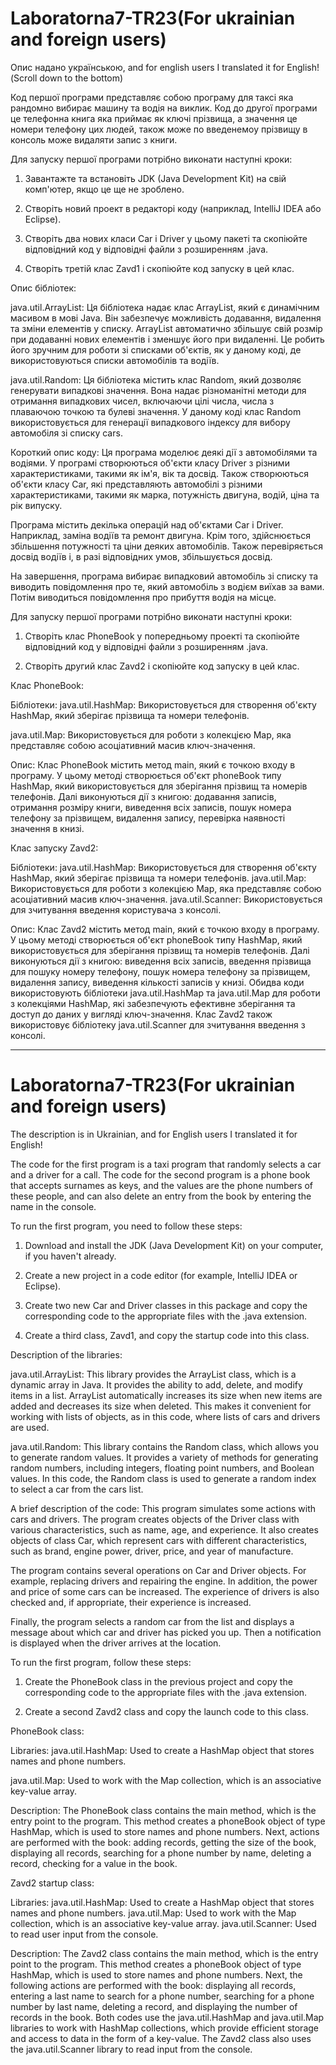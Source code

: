 # Laboratorna7-TR23(For ukrainian and foreign users)
Опис надано українською, and for english users I translated it for English!(Scroll down to the bottom)

Код першої програми представляє собою програму для таксі яка рандомно вибирає машину та водія на виклик. Код до другої програми це телефонна книга яка приймає як ключі прізвища, а значення це номери телефону цих людей, також може по введенемоу прізвищу в консоль може видаляти запис з книги.

Для запуску першої програми потрібно виконати наступні кроки:

1)	Завантажте та встановіть JDK (Java Development Kit) на свій комп'ютер, якщо це ще не зроблено.
2)	Створіть новий проект в редакторі коду (наприклад, IntelliJ IDEA або Eclipse).
3)	Створіть два нових класи Car і Driver у цьому пакеті та скопіюйте відповідний код у відповідні файли з розширенням .java.

4)	Створіть третій клас Zavd1 і скопіюйте код запуску в цей клас.


Опис бібліотек:

java.util.ArrayList: Ця бібліотека надає клас ArrayList, який є динамічним масивом в мові Java. Він забезпечує можливість додавання, видалення та зміни елементів у списку. ArrayList автоматично збільшує свій розмір при додаванні нових елементів і зменшує його при видаленні. Це робить його зручним для роботи зі списками об'єктів, як у даному коді, де використовуються списки автомобілів та водіїв.

java.util.Random: Ця бібліотека містить клас Random, який дозволяє генерувати випадкові значення. Вона надає різноманітні методи для отримання випадкових чисел, включаючи цілі числа, числа з плаваючою точкою та булеві значення. У даному коді клас Random використовується для генерації випадкового індексу для вибору автомобіля зі списку cars.


Короткий опис коду:
Ця програма моделює деякі дії з автомобілями та водіями. У програмі створюються об'єкти класу Driver з різними характеристиками, такими як ім'я, вік та досвід. Також створюються об'єкти класу Car, які представляють автомобілі з різними характеристиками, такими як марка, потужність двигуна, водій, ціна та рік випуску.

Програма містить декілька операцій над об'єктами Car і Driver. Наприклад, заміна водіїв та ремонт двигуна. Крім того, здійснюється збільшення потужності та ціни деяких автомобілів. Також перевіряється досвід водіїв і, в разі відповідних умов, збільшується досвід.

На завершення, програма вибирає випадковий автомобіль зі списку та виводить повідомлення про те, який автомобіль з водієм виїхав за вами. Потім виводиться повідомлення про прибуття водія на місце.

Для запуску першої програми потрібно виконати наступні кроки:

1)	Створіть клас PhoneBook у попередньому проекті та скопіюйте відповідний код у відповідні файли з розширенням .java.

2)	Створіть другий клас Zavd2 і скопіюйте код запуску в цей клас.


Клас PhoneBook:

Бібліотеки:
java.util.HashMap: Використовується для створення об'єкту HashMap, який зберігає прізвища та номери телефонів.

java.util.Map: Використовується для роботи з колекцією Map, яка представляє собою асоціативний масив ключ-значення.

Опис: 
Клас PhoneBook містить метод main, який є точкою входу в програму. У цьому методі створюється об'єкт phoneBook типу HashMap, який використовується для зберігання прізвищ та номерів телефонів. Далі виконуються дії з книгою: додавання записів, отримання розміру книги, виведення всіх записів, пошук номера телефону за прізвищем, видалення запису, перевірка наявності значення в книзі.

Клас запуску Zavd2:

Бібліотеки:
java.util.HashMap: Використовується для створення об'єкту HashMap, який зберігає прізвища та номери телефонів.
java.util.Map: Використовується для роботи з колекцією Map, яка представляє собою асоціативний масив ключ-значення.
java.util.Scanner: Використовується для зчитування введення користувача з консолі.

Опис: 
Клас Zavd2 містить метод main, який є точкою входу в програму. У цьому методі створюється об'єкт phoneBook типу HashMap, який використовується для зберігання прізвищ та номерів телефонів. Далі виконуються дії з книгою: виведення всіх записів, введення прізвища для пошуку номеру телефону, пошук номера телефону за прізвищем, видалення запису, виведення кількості записів у книзі.
Обидва коди використовують бібліотеки java.util.HashMap та java.util.Map для роботи з колекціями HashMap, які забезпечують ефективне зберігання та доступ до даних у вигляді ключ-значення. Клас Zavd2 також використовує бібліотеку java.util.Scanner для зчитування введення з консолі.

__________________________________________________________________________________________________________________________________________________________________

# Laboratorna7-TR23(For ukrainian and foreign users)
The description is in Ukrainian, and for English users I translated it for English!

The code for the first program is a taxi program that randomly selects a car and a driver for a call. The code for the second program is a phone book that accepts surnames as keys, and the values are the phone numbers of these people, and can also delete an entry from the book by entering the name in the console.

To run the first program, you need to follow these steps:

1) Download and install the JDK (Java Development Kit) on your computer, if you haven't already.
2) Create a new project in a code editor (for example, IntelliJ IDEA or Eclipse).
3) Create two new Car and Driver classes in this package and copy the corresponding code to the appropriate files with the .java extension.

4) Create a third class, Zavd1, and copy the startup code into this class.


Description of the libraries:

java.util.ArrayList: This library provides the ArrayList class, which is a dynamic array in Java. It provides the ability to add, delete, and modify items in a list. ArrayList automatically increases its size when new items are added and decreases its size when deleted. This makes it convenient for working with lists of objects, as in this code, where lists of cars and drivers are used.

java.util.Random: This library contains the Random class, which allows you to generate random values. It provides a variety of methods for generating random numbers, including integers, floating point numbers, and Boolean values. In this code, the Random class is used to generate a random index to select a car from the cars list.


A brief description of the code:
This program simulates some actions with cars and drivers. The program creates objects of the Driver class with various characteristics, such as name, age, and experience. It also creates objects of class Car, which represent cars with different characteristics, such as brand, engine power, driver, price, and year of manufacture.

The program contains several operations on Car and Driver objects. For example, replacing drivers and repairing the engine. In addition, the power and price of some cars can be increased. The experience of drivers is also checked and, if appropriate, their experience is increased.

Finally, the program selects a random car from the list and displays a message about which car and driver has picked you up. Then a notification is displayed when the driver arrives at the location.

To run the first program, follow these steps:

1) Create the PhoneBook class in the previous project and copy the corresponding code to the appropriate files with the .java extension.

2) Create a second Zavd2 class and copy the launch code to this class.


PhoneBook class:

Libraries:
java.util.HashMap: Used to create a HashMap object that stores names and phone numbers.

java.util.Map: Used to work with the Map collection, which is an associative key-value array.

Description: 
The PhoneBook class contains the main method, which is the entry point to the program. This method creates a phoneBook object of type HashMap, which is used to store names and phone numbers. Next, actions are performed with the book: adding records, getting the size of the book, displaying all records, searching for a phone number by name, deleting a record, checking for a value in the book.

Zavd2 startup class:

Libraries:
java.util.HashMap: Used to create a HashMap object that stores names and phone numbers.
java.util.Map: Used to work with the Map collection, which is an associative key-value array.
java.util.Scanner: Used to read user input from the console.

Description: 
The Zavd2 class contains the main method, which is the entry point to the program. This method creates a phoneBook object of type HashMap, which is used to store names and phone numbers. Next, the following actions are performed with the book: displaying all records, entering a last name to search for a phone number, searching for a phone number by last name, deleting a record, and displaying the number of records in the book.
Both codes use the java.util.HashMap and java.util.Map libraries to work with HashMap collections, which provide efficient storage and access to data in the form of a key-value. The Zavd2 class also uses the java.util.Scanner library to read input from the console.
